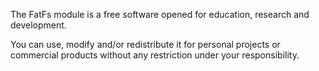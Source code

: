 The FatFs module is a free software opened for education, research and development.

You can use, modify and/or redistribute it for personal projects or commercial
products without any restriction under your responsibility.

